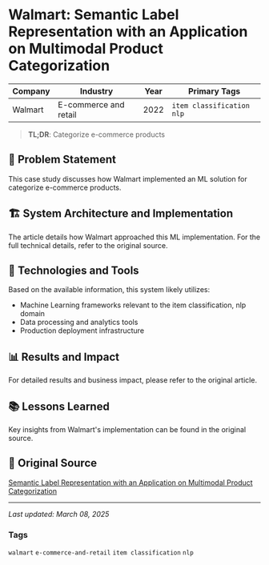 # Walmart: Semantic Label Representation with an Application on Multimodal Product Categorization

| Company | Industry | Year | Primary Tags | 
|---------|----------|------|--------------|
| Walmart | E-commerce and retail | 2022 | `item classification` `nlp` |

> **TL;DR**: Categorize e-commerce products

## 📝 Problem Statement

This case study discusses how Walmart implemented an ML solution for categorize e-commerce products.

## 🏗️ System Architecture and Implementation

The article details how Walmart approached this ML implementation. For the full technical details, refer to the original source.

## 🔧 Technologies and Tools

Based on the available information, this system likely utilizes:

- Machine Learning frameworks relevant to the item classification, nlp domain
- Data processing and analytics tools
- Production deployment infrastructure

## 📊 Results and Impact

For detailed results and business impact, please refer to the original article.

## 📚 Lessons Learned

Key insights from Walmart's implementation can be found in the original source.

## 🔗 Original Source

[Semantic Label Representation with an Application on Multimodal Product Categorization](https://medium.com/walmartglobaltech/semantic-label-representation-with-an-application-on-multimodal-product-categorization-63d668b943b7)

---

*Last updated: March 08, 2025*

### Tags

`walmart` `e-commerce-and-retail` `item classification` `nlp`
